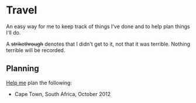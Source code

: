 # Travel

An easy way for me to keep track of things I've done and to help plan things I'll do.

A ~~strikethrough~~ denotes that I didn't get to it, not that it was terrible. Nothing terrible will be recorded.

## Planning

<a href="/norbert/travel/fork_select" class="minibutton btn-fork" rel="facebox nofollow">Help me</a> plan the following:

* Cape Town, South Africa, October 2012
